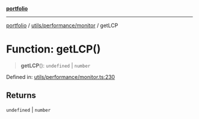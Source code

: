[**portfolio**](../../../../README.md)

***

[portfolio](../../../../modules.md) / [utils/performance/monitor](../README.md) / getLCP

# Function: getLCP()

> **getLCP**(): `undefined` \| `number`

Defined in: [utils/performance/monitor.ts:230](https://github.com/tnorlund/Portfolio/blob/d90c328047f464fe109d76bd6c13eb6374345e92/portfolio/utils/performance/monitor.ts#L230)

## Returns

`undefined` \| `number`
